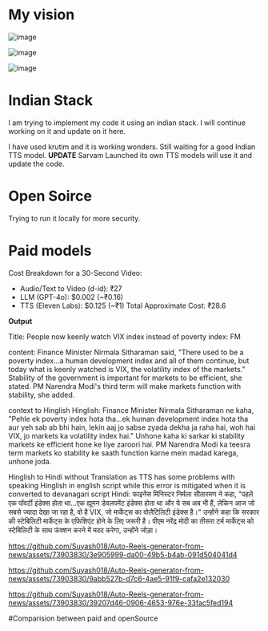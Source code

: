 ﻿# My vision

![image](https://github.com/Suyash018/Auto-Reels-generator-from-news/assets/73903830/e6bd7f17-fee9-4914-a675-87d55716b291)

![image](https://github.com/Suyash018/Auto-Reels-generator-from-news/assets/73903830/afdf4437-9f78-4ddd-900c-baea7ce69820)

![image](https://github.com/Suyash018/Auto-Reels-generator-from-news/assets/73903830/ddd737a0-ff7c-4c1d-978e-9f3bf06c2e9c)

# Indian Stack

I am trying to implement my code it using an indian stack. I will continue working on it and update on it here.

I have used krutim and it is working wonders.
Still waiting for a good Indian TTS model.
**UPDATE**
Sarvam Launched its own TTS models will use it and update the code.

# Open Soirce

Trying to run it locally for more security.

# Paid models

Cost Breakdown for a 30-Second Video:

- Audio/Text to Video (d-id): ₹27
- LLM (GPT-4o): $0.002 (~₹0.16)
- TTS (Eleven Labs): $0.125 (~₹1)
Total Approximate Cost: ₹28.6

**Output**

Title:  People now keenly watch VIX index instead of poverty index: FM

content:  Finance Minister Nirmala Sitharaman said, "There used to be a poverty index...a human development index and all of them continue, but today what is keenly watched is VIX, the volatility index of the markets." Stability of the government is important for markets to be efficient, she stated. PM Narendra Modi's third term will make markets function with stability, she added.

context to Hinglish
Hinglish:  Finance Minister Nirmala Sitharaman ne kaha, "Pehle ek poverty index hota tha...ek human development index hota tha aur yeh sab ab bhi hain, lekin aaj jo sabse zyada dekha ja raha hai, woh hai VIX, jo markets ka volatility index hai." Unhone kaha ki sarkar ki stability markets ke efficient hone ke liye zaroori hai. PM Narendra Modi ka teesra term markets ko stability ke saath function karne mein madad karega, unhone joda.

Hinglish to Hindi without Translation as TTS has some problems with speaking Hinglish in english script while this error is mitigated when it is converted to devanagari script
Hindi:  फाइनेंस मिनिस्टर निर्मला सीतारमण ने कहा, "पहले एक पॉवर्टी इंडेक्स होता था...एक ह्यूमन डेवलपमेंट इंडेक्स होता था और ये सब अब भी हैं, लेकिन आज जो सबसे ज्यादा देखा जा रहा है, वो है VIX, जो मार्केट्स का वोलैटिलिटी इंडेक्स है।" उन्होंने कहा कि सरकार की स्टेबिलिटी मार्केट्स के एफिशिएंट होने के लिए जरूरी है। पीएम नरेंद्र मोदी का तीसरा टर्म मार्केट्स को स्टेबिलिटी के साथ फंक्शन करने में मदद करेगा, उन्होंने जोड़ा।



https://github.com/Suyash018/Auto-Reels-generator-from-news/assets/73903830/3e905999-da00-49b5-b4ab-091d504041d4


https://github.com/Suyash018/Auto-Reels-generator-from-news/assets/73903830/9abb527b-d7c6-4ae5-91f9-cafa2e132030


https://github.com/Suyash018/Auto-Reels-generator-from-news/assets/73903830/39207d46-0906-4653-976e-33fac5fed194




#Comparision between paid and openSource
